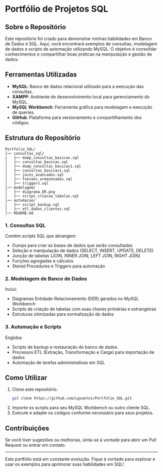 # Portfólio de Projetos SQL

## Sobre o Repositório
Este repositório foi criado para demonstrar minhas habilidades em Banco de Dados e SQL. Aqui, você encontrará exemplos de consultas, modelagem de dados e scripts de automação utilizando MySQL. O objetivo é consolidar conhecimentos e compartilhar boas práticas na manipulação e gestão de dados.

## Ferramentas Utilizadas
- **MySQL**: Banco de dados relacional utilizado para a execução das consultas.
- **XAMPP**: Ambiente de desenvolvimento local para gerenciamento do MySQL.
- **MySQL Workbench**: Ferramenta gráfica para modelagem e execução de queries.
- **GitHub**: Plataforma para versionamento e compartilhamento dos códigos.

## Estrutura do Repositório

```
Portfolio_SQL/
│── consultas_sql/
|   ├── dump_consultas_basicas.sql
│   ├── consultas_basicas.sql
|   ├── dump_consultas_basicas1.sql
│   ├── consultas_basicas1.sql
│   ├── joins_avancados.sql
│   ├── funcoes_armazenadas.sql
│   ├── triggers.sql
│── modelagem/
│   ├── diagrama_ER.png
│   ├── script_criacao_tabelas.sql
│── automacao/
│   ├── script_backup.sql
│   ├── etl_dados_clientes.sql
│── README.md
```

### 1. **Consultas SQL**
Contém scripts SQL que abrangem:
- Dumps para criar as bases de dados que serão consultadas
- Seleção e manipulação de dados (SELECT, INSERT, UPDATE, DELETE)
- Junção de tabelas (JOIN, INNER JOIN, LEFT JOIN, RIGHT JOIN)
- Funções agregadas e cálculos
- Stored Procedures e Triggers para automação

### 2. **Modelagem de Banco de Dados**
Inclui:
- Diagramas Entidade-Relacionamento (DER) gerados no MySQL Workbench
- Scripts de criação de tabelas com suas chaves primárias e estrangeiras
- Estruturas otimizadas para normalização de dados

### 3. **Automação e Scripts**
Engloba:
- Scripts de backup e restauração do banco de dados
- Processos ETL (Extração, Transformação e Carga) para importação de dados
- Automação de tarefas administrativas em SQL

## Como Utilizar
1. Clone este repositório:
   ```bash
   git clone https://github.com/Lgsantos/Portfolio_SQL.git
   ```
2. Importe os scripts para seu MySQL Workbench ou outro cliente SQL.
3. Execute e adapte os códigos conforme necessário para seus projetos.

## Contribuições
Se você tiver sugestões ou melhorias, sinta-se à vontade para abrir um Pull Request ou entrar em contato.

---

Este portfólio está em constante evolução. Fique à vontade para explorar e usar os exemplos para aprimorar suas habilidades em SQL!



